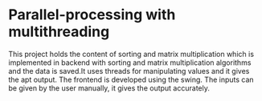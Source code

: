 # Parallel-processing with multithreading
This project holds the content of sorting and matrix multiplication which is implemented in backend with sorting and matrix multiplication algorithms and the data is saved.It uses threads for manipulating values and it gives the apt output. The frontend is developed using the swing. The inputs can be given by the user manually, it gives the output accurately.
